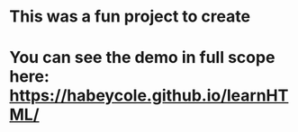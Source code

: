 # This was a fun project to create

# You can see the demo in full scope here: https://habeycole.github.io/learnHTML/
